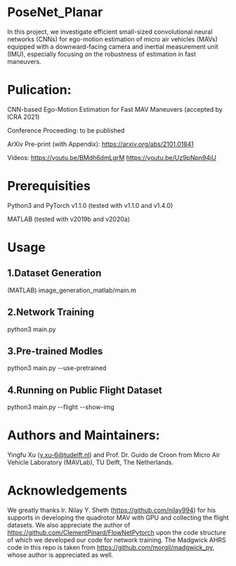 # PoseNet_Planar
In this project, we investigate efficient small-sized convolutional neural networks (CNNs) for ego-motion estimation of micro air vehicles (MAVs) equipped with a downward-facing camera and inertial measurement unit (IMU), especially focusing on the robustness of estimation in fast maneuvers. 

# Pulication:
CNN-based Ego-Motion Estimation for Fast MAV Maneuvers (accepted by ICRA 2021)

Conference Proceeding: to be published

ArXiv Pre-print (with Appendix): https://arxiv.org/abs/2101.01841

Videos: https://youtu.be/BMdh6dmLgrM https://youtu.be/Uz9pNpn94jU

# Prerequisities
Python3 and PyTorch v1.1.0 (tested with v1.1.0 and v1.4.0)

MATLAB (tested with v2019b and v2020a)

# Usage
## 1.Dataset Generation 
(MATLAB)
image_generation_matlab/main.m
## 2.Network Training
python3 main.py
## 3.Pre-trained Modles
python3 main.py --use-pretrained
## 4.Running on Public Flight Dataset
python3 main.py --flight --show-img

# Authors and Maintainers:
Yingfu Xu (y.xu-6@tudelft.nl) and Prof. Dr. Guido de Croon from Micro Air Vehicle Laboratory (MAVLab), TU Delft, The Netherlands.

# Acknowledgements

We greatly thanks Ir. Nilay Y. Sheth (https://github.com/nilay994) for his supports in developing the quadrotor MAV with GPU and collecting the flight datasets. We also appreciate the author of https://github.com/ClementPinard/FlowNetPytorch upon the code structure of which we developed our code for network training. The Madgwick AHRS code in this repo is taken from https://github.com/morgil/madgwick_py, whose author is appreciated as well.
